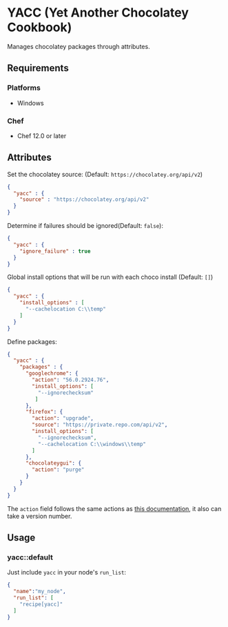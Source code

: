 # YACC (Yet Another Chocolatey Cookbook)

Manages chocolatey packages through attributes.

## Requirements

### Platforms

- Windows

### Chef

- Chef 12.0 or later

## Attributes

Set the chocolatey source: (Default: `https://chocolatey.org/api/v2`)

```json
{
  "yacc" : {
    "source" : "https://chocolatey.org/api/v2"
  }
}
```


Determine if failures should be ignored(Default: `false`):

```json
{
  "yacc" : {
    "ignore_failure" : true
  }
}
```

Global install options that will be run with each choco install (Default: `[]`)

```json
{
  "yacc" : {
    "install_options" : [
      "--cachelocation C:\\temp"
    ]
  }
}
```

Define packages:

```json
{
  "yacc" : {
    "packages" : {
      "googlechrome": {
        "action": "56.0.2924.76",
        "install_options": [
          "--ignorechecksum"
         ]
      },
      "firefox": {
        "action": "upgrade",
        "source": "https://private.repo.com/api/v2",
        "install_options": [
          "--ignorechecksum",
          "--cachelocation C:\\windows\\temp"
        ]
      },
      "chocolateygui": {
        "action": "purge"
      }
    }
  }
}
```

The `action` field follows the same actions as [this documentation](https://docs.chef.io/resource_chocolatey_package.html), it also can take a version number.

## Usage

### yacc::default

Just include `yacc` in your node's `run_list`:

```json
{
  "name":"my_node",
  "run_list": [
    "recipe[yacc]"
  ]
}
```

